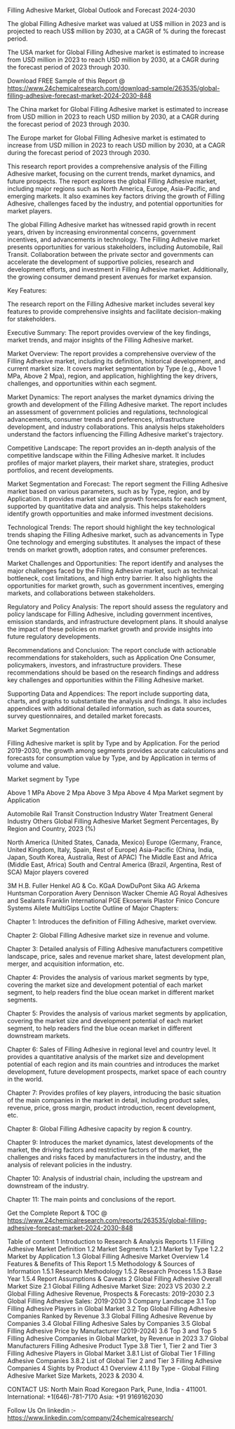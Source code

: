 Filling Adhesive Market, Global Outlook and Forecast 2024-2030

The global Filling Adhesive market was valued at US$ million in 2023 and is projected to reach US$ million by 2030, at a CAGR of % during the forecast period.

The USA market for Global Filling Adhesive market is estimated to increase from USD million in 2023 to reach USD million by 2030, at a CAGR during the forecast period of 2023 through 2030.

Download FREE Sample of this Report @ https://www.24chemicalresearch.com/download-sample/263535/global-filling-adhesive-forecast-market-2024-2030-848

The China market for Global Filling Adhesive market is estimated to increase from USD million in 2023 to reach USD million by 2030, at a CAGR during the forecast period of 2023 through 2030.

The Europe market for Global Filling Adhesive market is estimated to increase from USD million in 2023 to reach USD million by 2030, at a CAGR during the forecast period of 2023 through 2030.

This research report provides a comprehensive analysis of the Filling Adhesive market, focusing on the current trends, market dynamics, and future prospects. The report explores the global Filling Adhesive market, including major regions such as North America, Europe, Asia-Pacific, and emerging markets. It also examines key factors driving the growth of Filling Adhesive, challenges faced by the industry, and potential opportunities for market players.

The global Filling Adhesive market has witnessed rapid growth in recent years, driven by increasing environmental concerns, government incentives, and advancements in technology. The Filling Adhesive market presents opportunities for various stakeholders, including Automobile, Rail Transit. Collaboration between the private sector and governments can accelerate the development of supportive policies, research and development efforts, and investment in Filling Adhesive market. Additionally, the growing consumer demand present avenues for market expansion.

Key Features:

The research report on the Filling Adhesive market includes several key features to provide comprehensive insights and facilitate decision-making for stakeholders.

Executive Summary: The report provides overview of the key findings, market trends, and major insights of the Filling Adhesive market.

Market Overview: The report provides a comprehensive overview of the Filling Adhesive market, including its definition, historical development, and current market size. It covers market segmentation by Type (e.g., Above 1 MPa, Above 2 Mpa), region, and application, highlighting the key drivers, challenges, and opportunities within each segment.

Market Dynamics: The report analyses the market dynamics driving the growth and development of the Filling Adhesive market. The report includes an assessment of government policies and regulations, technological advancements, consumer trends and preferences, infrastructure development, and industry collaborations. This analysis helps stakeholders understand the factors influencing the Filling Adhesive market's trajectory.

Competitive Landscape: The report provides an in-depth analysis of the competitive landscape within the Filling Adhesive market. It includes profiles of major market players, their market share, strategies, product portfolios, and recent developments.

Market Segmentation and Forecast: The report segment the Filling Adhesive market based on various parameters, such as by Type, region, and by Application. It provides market size and growth forecasts for each segment, supported by quantitative data and analysis. This helps stakeholders identify growth opportunities and make informed investment decisions.

Technological Trends: The report should highlight the key technological trends shaping the Filling Adhesive market, such as advancements in Type One technology and emerging substitutes. It analyses the impact of these trends on market growth, adoption rates, and consumer preferences.

Market Challenges and Opportunities: The report identify and analyses the major challenges faced by the Filling Adhesive market, such as technical bottleneck, cost limitations, and high entry barrier. It also highlights the opportunities for market growth, such as government incentives, emerging markets, and collaborations between stakeholders.

Regulatory and Policy Analysis: The report should assess the regulatory and policy landscape for Filling Adhesive, including government incentives, emission standards, and infrastructure development plans. It should analyse the impact of these policies on market growth and provide insights into future regulatory developments.

Recommendations and Conclusion: The report conclude with actionable recommendations for stakeholders, such as Application One Consumer, policymakers, investors, and infrastructure providers. These recommendations should be based on the research findings and address key challenges and opportunities within the Filling Adhesive market.

Supporting Data and Appendices: The report include supporting data, charts, and graphs to substantiate the analysis and findings. It also includes appendices with additional detailed information, such as data sources, survey questionnaires, and detailed market forecasts.

Market Segmentation

Filling Adhesive market is split by Type and by Application. For the period 2019-2030, the growth among segments provides accurate calculations and forecasts for consumption value by Type, and by Application in terms of volume and value.

Market segment by Type

Above 1 MPa
Above 2 Mpa
Above 3 Mpa
Above 4 Mpa
Market segment by Application

Automobile
Rail Transit
Construction Industry
Water Treatment
General Industry
Others
Global Filling Adhesive Market Segment Percentages, By Region and Country, 2023 (%)

North America (United States, Canada, Mexico)
Europe (Germany, France, United Kingdom, Italy, Spain, Rest of Europe)
Asia-Pacific (China, India, Japan, South Korea, Australia, Rest of APAC)
The Middle East and Africa (Middle East, Africa)
South and Central America (Brazil, Argentina, Rest of SCA)
Major players covered

3M
H.B. Fuller
Henkel AG & Co. KGaA
DowDuPont
Sika AG
Arkema
Huntsman Corporation
Avery Dennison
Wacker Chemie AG
Royal Adhesives and Sealants
Franklin International
PGE Ekoserwis
Plastor
Finico
Concure Systems
Ailete
MultiGips
Loctite
Outline of Major Chapters:

Chapter 1: Introduces the definition of Filling Adhesive, market overview.

Chapter 2: Global Filling Adhesive market size in revenue and volume.

Chapter 3: Detailed analysis of Filling Adhesive manufacturers competitive landscape, price, sales and revenue market share, latest development plan, merger, and acquisition information, etc.

Chapter 4: Provides the analysis of various market segments by type, covering the market size and development potential of each market segment, to help readers find the blue ocean market in different market segments.

Chapter 5: Provides the analysis of various market segments by application, covering the market size and development potential of each market segment, to help readers find the blue ocean market in different downstream markets.

Chapter 6: Sales of Filling Adhesive in regional level and country level. It provides a quantitative analysis of the market size and development potential of each region and its main countries and introduces the market development, future development prospects, market space of each country in the world.

Chapter 7: Provides profiles of key players, introducing the basic situation of the main companies in the market in detail, including product sales, revenue, price, gross margin, product introduction, recent development, etc.

Chapter 8: Global Filling Adhesive capacity by region & country.

Chapter 9: Introduces the market dynamics, latest developments of the market, the driving factors and restrictive factors of the market, the challenges and risks faced by manufacturers in the industry, and the analysis of relevant policies in the industry.

Chapter 10: Analysis of industrial chain, including the upstream and downstream of the industry.

Chapter 11: The main points and conclusions of the report.

Get the Complete Report & TOC @ https://www.24chemicalresearch.com/reports/263535/global-filling-adhesive-forecast-market-2024-2030-848

Table of content
1 Introduction to Research & Analysis Reports
1.1 Filling Adhesive Market Definition
1.2 Market Segments
1.2.1 Market by Type
1.2.2 Market by Application
1.3 Global Filling Adhesive Market Overview
1.4 Features & Benefits of This Report
1.5 Methodology & Sources of Information
1.5.1 Research Methodology
1.5.2 Research Process
1.5.3 Base Year
1.5.4 Report Assumptions & Caveats
2 Global Filling Adhesive Overall Market Size
2.1 Global Filling Adhesive Market Size: 2023 VS 2030
2.2 Global Filling Adhesive Revenue, Prospects & Forecasts: 2019-2030
2.3 Global Filling Adhesive Sales: 2019-2030
3 Company Landscape
3.1 Top Filling Adhesive Players in Global Market
3.2 Top Global Filling Adhesive Companies Ranked by Revenue
3.3 Global Filling Adhesive Revenue by Companies
3.4 Global Filling Adhesive Sales by Companies
3.5 Global Filling Adhesive Price by Manufacturer (2019-2024)
3.6 Top 3 and Top 5 Filling Adhesive Companies in Global Market, by Revenue in 2023
3.7 Global Manufacturers Filling Adhesive Product Type
3.8 Tier 1, Tier 2 and Tier 3 Filling Adhesive Players in Global Market
3.8.1 List of Global Tier 1 Filling Adhesive Companies
3.8.2 List of Global Tier 2 and Tier 3 Filling Adhesive Companies
4 Sights by Product
4.1 Overview
4.1.1 By Type - Global Filling Adhesive Market Size Markets, 2023 & 2030
4.

CONTACT US:
North Main Road Koregaon Park, Pune, India - 411001.
International: +1(646)-781-7170
Asia: +91 9169162030

Follow Us On linkedin :- https://www.linkedin.com/company/24chemicalresearch/
